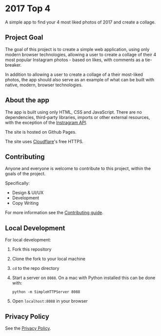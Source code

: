 # 2017 Top 4

A simple app to find your 4 most liked photos of 2017 and create a collage.

## Project Goal

The goal of this project is to create a simple web application, using only modern browser technologies,
allowing a user to create a collage of their 4 most popular Instagram photos - based on likes, with comments
as a tie-breaker.

In addition to allowing a user to create a collage of a their most-liked photos, the app should
also serve as an example of what can be built with native, modern, browser technologies.

## About the app

The app is built using only HTML, CSS and JavaScript. There are no dependencies, third-party libraries, imports
or other external resources, with the exception of the [Instragram API](https://www.instagram.com/developer/).

The site is hosted on Github Pages.

The site uses [Cloudflare](https://www.cloudflare.com/)'s free HTTPS.

## Contributing

Anyone and everyone is welcome to contribute to this project, within the goals of the project.

Specifically:
* Design & UI/UX
* Development
* Copy Writing

For more information see the [Contributing guide](https://github.com/brettdewoody/top-x-of-y/blob/master/CONTRIBUTING.md).

## Local Development

For local development:

1. Fork this repository
2. Clone the fork to your local machine
3. `cd` to the repo directory
4. Start a server on `8088`. On a mac with Python installed this can be done with:

      `python -m SimpleHTTPServer 8088`
5. Open `localhost:8088` in your browser

## Privacy Policy

See the [Privacy Policy](https://github.com/brettdewoody/top-x-of-y/blob/master/PRIVACY.md).




